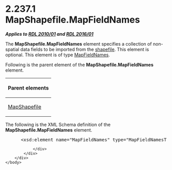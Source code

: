 <html dir="LTR" xmlns:mshelp="http://msdn.microsoft.com/mshelp" xmlns:ddue="http://ddue.schemas.microsoft.com/authoring/2003/5" xmlns:xlink="http://www.w3.org/1999/xlink" xmlns:tool="http://www.microsoft.com/tooltip">
    <head>
        <meta http-equiv="Content-Type" content="text/html; CHARSET=utf-8"></meta>
        <meta name="save" content="history"></meta>
        <title>2.237.1 MapShapefile.MapFieldNames</title>
        <xml>
            <mshelp:toctitle title="2.237.1 MapShapefile.MapFieldNames"></mshelp:toctitle>
            <mshelp:rltitle title="[MS-RDL]: MapShapefile.MapFieldNames"></mshelp:rltitle>
            <mshelp:keyword index="A" term="4ec4ffcb-c7ff-411a-aa5b-fe07465cd7d9"></mshelp:keyword>
            <mshelp:attr name="DCSext.ContentType" value="open specification"></mshelp:attr>
            <mshelp:attr name="AssetID" value="4ec4ffcb-c7ff-411a-aa5b-fe07465cd7d9"></mshelp:attr>
            <mshelp:attr name="TopicType" value="kbRef"></mshelp:attr>
            <mshelp:attr name="DCSext.Title" value="[MS-RDL]: MapShapefile.MapFieldNames" />
        </xml>
    </head>
    <body>
        <div id="header">
            <h1 class="heading">2.237.1 MapShapefile.MapFieldNames</h1>
        </div>
        <div id="mainSection">
            <div id="mainBody">
                <div id="allHistory" class="saveHistory"></div>
                <div id="sectionSection0" class="section" name="collapseableSection">
                    

<p><b><i>Applies to </i></b><a href="3428e690-a348-4ec7-8a6a-8efb42d2cdee.md"><b><i>RDL 2010/01</i></b></a><b><i>
and </i></b><a href="52ce3983-2bfc-4e72-9359-42aaf5fe4509.md"><b><i>RDL 2016/01</i></b></a></p>

<p>The <b>MapShapefile.MapFieldNames</b> element specifies a
collection of non-spatial data fields to be imported from the <a href="b2482b3f-74ab-4ca8-a9e5-c07955011743.md#gt_acfac44c-899b-4e09-9b7b-02e9a82d4f50">shapefile</a>. This element is
optional. This element is of type <a href="ce4b7c72-0a17-48e8-a974-0d4757b5d186.md">MapFieldNames</a>.</p>

<p>Following is the parent element of the <b>MapShapefile.MapFieldNames</b>
element.</p>

<table>
 <thead>
  <tr>
   <th>
   <p>Parent elements</p>
   </th>
  </tr>
 </thead>
 <tr>
  <td>
  <p><a href="1974bea2-bd30-4ed4-8c98-06fd8ec7c9ee.md">MapShapefile</a></p>
  </td>
 </tr>
</table>

<p>The following is the XML Schema definition of the <b>MapShapefile.MapFieldNames</b>
element.           </p>

<dl>
<dd>
<div><pre> &lt;xsd:element name=&quot;MapFieldNames&quot; type=&quot;MapFieldNamesType&quot; minOccurs=&quot;0&quot; /&gt;
</pre></div>
</dd></dl>


                </div>
            </div>
        </div>
    </body>
</html>